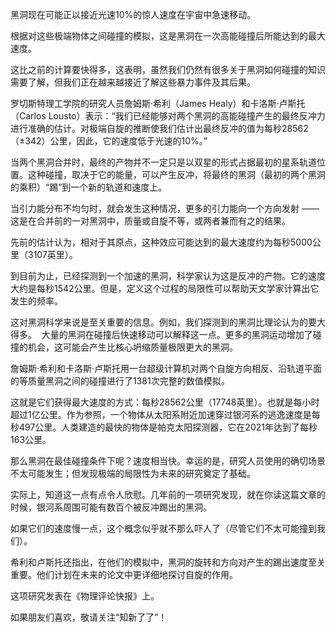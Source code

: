 黑洞现在可能正以接近光速10%的惊人速度在宇宙中急速移动。

根据对这些极端物体之间碰撞的模拟，这是黑洞在一次高能碰撞后所能达到的最大速度。

这比之前的计算要快得多，这表明，虽然我们仍然有很多关于黑洞如何碰撞的知识需要了解，但我们正在越来越接近了解这些暴力事件及其后果。

罗切斯特理工学院的研究人员詹姆斯·希利（James Healy）和卡洛斯·卢斯托（Carlos Lousto）表示：“我们已经能够对两个黑洞的高能碰撞产生的最终反冲力进行准确的估计。对极端自旋的推断使我们估计出最终反冲的值为每秒28562（±342）公里，因此，它的速度低于光速的10%。”

当两个黑洞合并时，最终的产物并不一定只是以双星的形式占据最初的星系轨道位置。这种碰撞，取决于它的能量，可以产生反冲，将最终的黑洞（最初的两个黑洞的乘积）“踢”到一个新的轨道和速度上。

当引力能分布不均匀时，就会发生这种情况，更多的引力能向一个方向发射 —— 这是在合并前的一对黑洞中，质量或自旋不等，或两者兼而有之的结果。

先前的估计认为，相对于其原点，这种效应可能达到的最大速度约为每秒5000公里（3107英里）。

到目前为止，已经探测到一个加速的黑洞，科学家认为这是反冲的产物。它的速度大约是每秒1542公里。但是，定义这个过程的局限性可以帮助天文学家计算出它发生的频率。

这对黑洞科学来说是至关重要的信息。例如，我们探测到的黑洞比理论认为的要大得多。
󠀁󠁛󠁛󠁃󠁨󠁩󠁮󠁥󠁳󠁥󠀠󠁓󠁣󠁩󠁥󠁮󠁣󠁥󠁝󠁝󠀨󠁫󠁡󠁩󠁹󠁵󠁡󠁮󠁱󠁰󠀱󠀶󠀸󠀮󠁣󠁯󠁭󠀩󠁿
大量的黑洞在碰撞后快速移动可以解释这一点。更多的黑洞运动增加了碰撞的机会，这可能会产生比核心坍缩质量极限更大的黑洞。

詹姆斯·希利和卡洛斯·卢斯托用一台超级计算机对两个自旋方向相反、沿轨道平面的等质量黑洞之间的碰撞进行了1381次完整的数值模拟。

这就是它们获得最大速度的方式：每秒28562公里（17748英里）。也就是每小时超过1亿公里。作为参照，一个物体从太阳系附近加速穿过银河系的逃逸速度是每秒497公里。人类建造的最快的物体是帕克太阳探测器，它在2021年达到了每秒163公里。

那么黑洞在最佳碰撞条件下呢？速度相当快。幸运的是，研究人员使用的确切场景不太可能发生；但发现极端的局限性为未来的研究奠定了基础。

实际上，知道这一点有点令人欣慰。几年前的一项研究发现，就在你读这篇文章的时候，银河系周围可能有数百个被反冲踢出的黑洞。

如果它们的速度慢一点，这个概念似乎就不那么吓人了（尽管它们不太可能撞到我们）。

希利和卢斯托还指出，在他们的模拟中，黑洞的旋转和方向对产生的踢出速度至关重要。他们计划在未来的论文中更详细地探讨自旋的作用。

这项研究发表在《物理评论快报》上。

如果朋友们喜欢，敬请关注“知新了了”！
